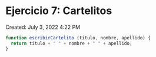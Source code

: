 # Ejercicio 7: Cartelitos

Created: July 3, 2022 4:22 PM

```jsx
function escribirCartelito (titulo, nombre, apellido) {
  return titulo + " " + nombre + " " + apellido;
}
```